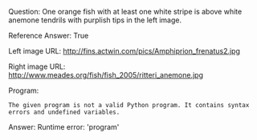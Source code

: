 Question: One orange fish with at least one white stripe is above white anemone tendrils with purplish tips in the left image.

Reference Answer: True

Left image URL: http://fins.actwin.com/pics/Amphiprion_frenatus2.jpg

Right image URL: http://www.meades.org/fish/fish_2005/ritteri_anemone.jpg

Program:

```
The given program is not a valid Python program. It contains syntax errors and undefined variables.
```
Answer: Runtime error: 'program'

